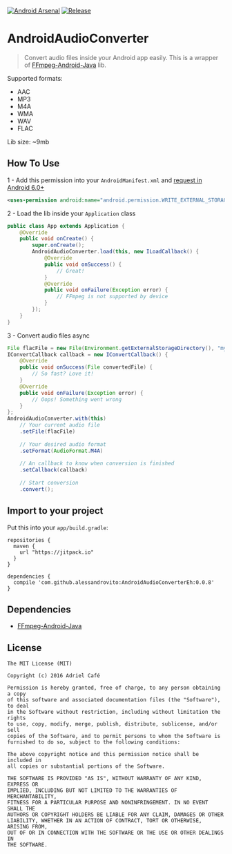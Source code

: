 [![Android Arsenal](https://img.shields.io/badge/Android%20Arsenal-AndroidAudioConverter-green.svg?style=true)](https://android-arsenal.com/details/1/4341) [![Release](https://jitpack.io/v/adrielcafe/AndroidAudioConverter.svg)](https://jitpack.io/#adrielcafe/AndroidAudioConverter)

# AndroidAudioConverter

> Convert audio files inside your Android app easily. This is a wrapper of [FFmpeg-Android-Java](https://github.com/WritingMinds/ffmpeg-android-java) lib.

Supported formats:
* AAC
* MP3
* M4A
* WMA
* WAV
* FLAC

Lib size: ~9mb

## How To Use

1 - Add this permission into your `AndroidManifest.xml` and [request in Android 6.0+](https://developer.android.com/training/permissions/requesting.html)
```xml
<uses-permission android:name="android.permission.WRITE_EXTERNAL_STORAGE"/>
```

2 - Load the lib inside your `Application` class
```java
public class App extends Application {
    @Override
    public void onCreate() {
        super.onCreate();
        AndroidAudioConverter.load(this, new ILoadCallback() {
            @Override
            public void onSuccess() {
                // Great!
            }
            @Override
            public void onFailure(Exception error) {
                // FFmpeg is not supported by device
            }
        });
    }
}
```

3 - Convert audio files async
```java
File flacFile = new File(Environment.getExternalStorageDirectory(), "my_audio.flac");
IConvertCallback callback = new IConvertCallback() {
    @Override
    public void onSuccess(File convertedFile) {
        // So fast? Love it!
    }
    @Override
    public void onFailure(Exception error) {
        // Oops! Something went wrong
    }
};
AndroidAudioConverter.with(this)
    // Your current audio file
    .setFile(flacFile)  
    
    // Your desired audio format 
    .setFormat(AudioFormat.M4A)
    
    // An callback to know when conversion is finished
    .setCallback(callback)
    
    // Start conversion
    .convert();
```

## Import to your project
Put this into your `app/build.gradle`:
```
repositories {
  maven {
    url "https://jitpack.io"
  }
}

dependencies {
  compile 'com.github.alessandrovito:AndroidAudioConverterEh:0.0.8'
}
```

## Dependencies
* [FFmpeg-Android-Java](https://github.com/WritingMinds/ffmpeg-android-java)

## License
```
The MIT License (MIT)

Copyright (c) 2016 Adriel Café

Permission is hereby granted, free of charge, to any person obtaining a copy
of this software and associated documentation files (the "Software"), to deal
in the Software without restriction, including without limitation the rights
to use, copy, modify, merge, publish, distribute, sublicense, and/or sell
copies of the Software, and to permit persons to whom the Software is
furnished to do so, subject to the following conditions:

The above copyright notice and this permission notice shall be included in
all copies or substantial portions of the Software.

THE SOFTWARE IS PROVIDED "AS IS", WITHOUT WARRANTY OF ANY KIND, EXPRESS OR
IMPLIED, INCLUDING BUT NOT LIMITED TO THE WARRANTIES OF MERCHANTABILITY,
FITNESS FOR A PARTICULAR PURPOSE AND NONINFRINGEMENT. IN NO EVENT SHALL THE
AUTHORS OR COPYRIGHT HOLDERS BE LIABLE FOR ANY CLAIM, DAMAGES OR OTHER
LIABILITY, WHETHER IN AN ACTION OF CONTRACT, TORT OR OTHERWISE, ARISING FROM,
OUT OF OR IN CONNECTION WITH THE SOFTWARE OR THE USE OR OTHER DEALINGS IN
THE SOFTWARE.
```
